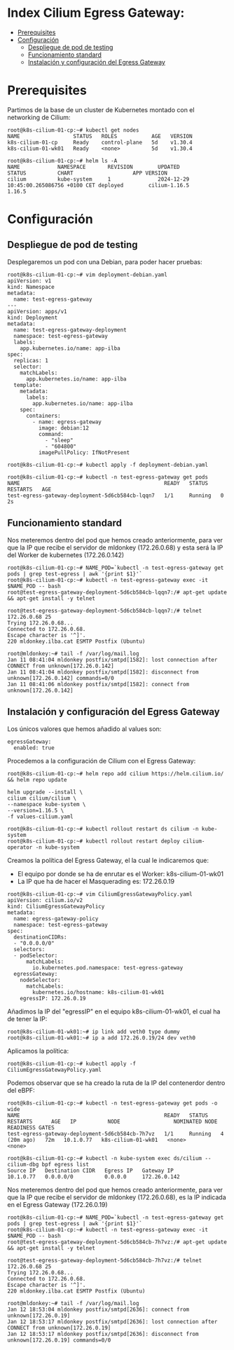 # Index Cilium Egress Gateway:

* [Prerequisites](#id10)
* [Configuración](#id20)
  * [Despliegue de pod de testing](#id21)
  * [Funcionamiento standard](#id22)
  * [Instalación y configuración del Egress Gateway](#id23)

# Prerequisites <div id='id10' />

Partimos de la base de un cluster de Kubernetes montado con el networking de Cilium:

```
root@k8s-cilium-01-cp:~# kubectl get nodes
NAME                 STATUS   ROLES           AGE   VERSION
k8s-cilium-01-cp     Ready    control-plane   5d    v1.30.4
k8s-cilium-01-wk01   Ready    <none>          5d    v1.30.4

root@k8s-cilium-01-cp:~# helm ls -A
NAME            NAMESPACE       REVISION        UPDATED                                 STATUS          CHART                   APP VERSION
cilium          kube-system     1               2024-12-29 10:45:00.265086756 +0100 CET deployed        cilium-1.16.5           1.16.5
```

# Configuración <div id='id20' />

## Despliegue de pod de testing <div id='id21' />

Desplegaremos un pod con una Debian, para poder hacer pruebas:

```
root@k8s-cilium-01-cp:~# vim deployment-debian.yaml
apiVersion: v1
kind: Namespace
metadata:
  name: test-egress-gateway
---
apiVersion: apps/v1
kind: Deployment
metadata:
  name: test-egress-gateway-deployment
  namespace: test-egress-gateway
  labels:
    app.kubernetes.io/name: app-ilba
spec:
  replicas: 1
  selector:
    matchLabels:
      app.kubernetes.io/name: app-ilba
  template:
    metadata:
      labels:
        app.kubernetes.io/name: app-ilba
    spec:
      containers:
        - name: egress-gateway
          image: debian:12
          command:
            - "sleep"
            - "604800"
          imagePullPolicy: IfNotPresent
```

```
root@k8s-cilium-01-cp:~# kubectl apply -f deployment-debian.yaml

root@k8s-cilium-01-cp:~# kubectl -n test-egress-gateway get pods
NAME                                              READY   STATUS    RESTARTS   AGE
test-egress-gateway-deployment-5d6cb584cb-lqqn7   1/1     Running   0          2s
```

## Funcionamiento standard <div id='id22' />

Nos meteremos dentro del pod que hemos creado anteriormente, para ver que la IP que recibe el servidor de mldonkey (172.26.0.68) y esta será la IP del Worker de kubernetes (172.26.0.142)

```
root@k8s-cilium-01-cp:~# NAME_POD=`kubectl -n test-egress-gateway get pods | grep test-egress | awk '{print $1}'`
root@k8s-cilium-01-cp:~# kubectl -n test-egress-gateway exec -it $NAME_POD -- bash
root@test-egress-gateway-deployment-5d6cb584cb-lqqn7:/# apt-get update && apt-get install -y telnet
```

```
root@test-egress-gateway-deployment-5d6cb584cb-lqqn7:/# telnet 172.26.0.68 25
Trying 172.26.0.68...
Connected to 172.26.0.68.
Escape character is '^]'.
220 mldonkey.ilba.cat ESMTP Postfix (Ubuntu)
```

```
root@mldonkey:~# tail -f /var/log/mail.log
Jan 11 08:41:04 mldonkey postfix/smtpd[1582]: lost connection after CONNECT from unknown[172.26.0.142]
Jan 11 08:41:04 mldonkey postfix/smtpd[1582]: disconnect from unknown[172.26.0.142] commands=0/0
Jan 11 08:41:06 mldonkey postfix/smtpd[1582]: connect from unknown[172.26.0.142]
```

## Instalación y configuración del Egress Gateway <div id='id23' />

Los únicos valores que hemos añadido al values son:

```
egressGateway:
  enabled: true
```

Procedemos a la configuración de Cilium con el Egress Gateway:

```
root@k8s-cilium-01-cp:~# helm repo add cilium https://helm.cilium.io/ && helm repo update

helm upgrade --install \
cilium cilium/cilium \
--namespace kube-system \
--version=1.16.5 \
-f values-cilium.yaml

root@k8s-cilium-01-cp:~# kubectl rollout restart ds cilium -n kube-system
root@k8s-cilium-01-cp:~# kubectl rollout restart deploy cilium-operator -n kube-system
```

Creamos la política del Egress Gateway, el la cual le indicaremos que:
* El equipo por donde se ha de enrutar es el Worker: k8s-cilium-01-wk01
* La IP que ha de hacer el Masquerading es: 172.26.0.19

```
root@k8s-cilium-01-cp:~# vim CiliumEgressGatewayPolicy.yaml
apiVersion: cilium.io/v2
kind: CiliumEgressGatewayPolicy
metadata:
  name: egress-gateway-policy
  namespace: test-egress-gateway
spec:
  destinationCIDRs:
  - "0.0.0.0/0"
  selectors:
  - podSelector:
      matchLabels:
        io.kubernetes.pod.namespace: test-egress-gateway
  egressGateway:
    nodeSelector:
      matchLabels:
        kubernetes.io/hostname: k8s-cilium-01-wk01
    egressIP: 172.26.0.19
```

Añadimos la IP del "egressIP" en el equipo k8s-cilium-01-wk01, el cual ha de tener la IP:

```
root@k8s-cilium-01-wk01:~# ip link add veth0 type dummy
root@k8s-cilium-01-wk01:~# ip a add 172.26.0.19/24 dev veth0
```

Aplicamos la política:

```
root@k8s-cilium-01-cp:~# kubectl apply -f CiliumEgressGatewayPolicy.yaml
```

Podemos observar que se ha creado la ruta de la IP del contenerdor dentro del eBPF:

```
root@k8s-cilium-01-cp:~# kubectl -n test-egress-gateway get pods -o wide
NAME                                              READY   STATUS    RESTARTS      AGE   IP          NODE                 NOMINATED NODE   READINESS GATES
test-egress-gateway-deployment-5d6cb584cb-7h7vz   1/1     Running   4 (20m ago)   72m   10.1.0.77   k8s-cilium-01-wk01   <none>           <none>

root@k8s-cilium-01-cp:~# kubectl -n kube-system exec ds/cilium -- cilium-dbg bpf egress list
Source IP   Destination CIDR   Egress IP   Gateway IP
10.1.0.77   0.0.0.0/0          0.0.0.0     172.26.0.142
```

Nos meteremos dentro del pod que hemos creado anteriormente, para ver que la IP que recibe el servidor de mldonkey (172.26.0.68), es la IP indicada en el Egress Gateway (172.26.0.19)

```
root@k8s-cilium-01-cp:~# NAME_POD=`kubectl -n test-egress-gateway get pods | grep test-egress | awk '{print $1}'`
root@k8s-cilium-01-cp:~# kubectl -n test-egress-gateway exec -it $NAME_POD -- bash
root@test-egress-gateway-deployment-5d6cb584cb-7h7vz:/# apt-get update && apt-get install -y telnet
```

```
root@test-egress-gateway-deployment-5d6cb584cb-7h7vz:/# telnet 172.26.0.68 25
Trying 172.26.0.68...
Connected to 172.26.0.68.
Escape character is '^]'.
220 mldonkey.ilba.cat ESMTP Postfix (Ubuntu)
```

```
root@mldonkey:~# tail -f /var/log/mail.log
Jan 12 18:53:04 mldonkey postfix/smtpd[2636]: connect from unknown[172.26.0.19]
Jan 12 18:53:17 mldonkey postfix/smtpd[2636]: lost connection after CONNECT from unknown[172.26.0.19]
Jan 12 18:53:17 mldonkey postfix/smtpd[2636]: disconnect from unknown[172.26.0.19] commands=0/0
```